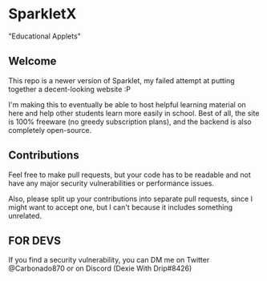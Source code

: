 # SparkletX
"Educational Applets"

## Welcome
This repo is a newer version of Sparklet, my failed
attempt at putting together a decent-looking website :P

I'm making this to eventually be able to host helpful
learning material on here and help other students
learn more easily in school. Best of all, the site is
100% freeware (no greedy subscription plans), and the
backend is also completely open-source.

## Contributions
Feel free to make pull requests, but your code has to be
readable and not have any major security
vulnerabilities or performance issues.

Also, please split up your contributions into separate
pull requests, since I might want to accept one, but I
can't because it includes something unrelated.

## FOR DEVS
If you find a security vulnerability, you can DM me on
Twitter @Carbonado870 or on Discord (Dexie With Drip#8426)
